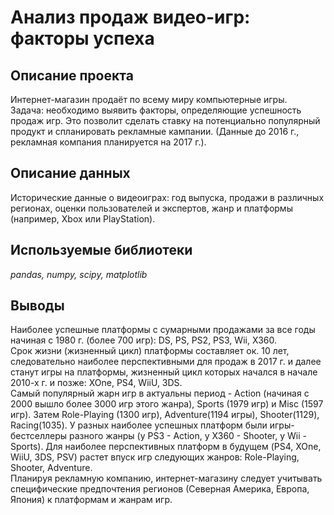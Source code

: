 # Анализ продаж видео-игр: факторы успеха

## Описание проекта
Интернет-магазин продаёт по всему миру компьютерные игры. <br> 
Задача: необходимо выявить факторы, определяющие успешность продаж игр. Это позволит сделать ставку на потенциально популярный продукт и спланировать рекламные кампании. (Данные до 2016 г., рекламная компания планируется на 2017 г.).

## Описание данных
Исторические данные о видеоиграх: год выпуска, продажи в различных регионах, оценки пользователей и экспертов, жанр и платформы (например, Xbox или PlayStation).

## Используемые библиотеки
*pandas, numpy, scipy, matplotlib*

## Выводы
Наиболее успешные платформы с сумарными продажами за все годы начиная с 1980 г. (более 700 игр): DS, PS, PS2, PS3, Wii, X360.<br>
Cрок жизни (жизненный цикл) платформы составляет ок. 10 лет, следовательно наиболее перспективными для продаж в 2017 г. и далее станут игры на платформы, жизненный цикл которых начался в начале 2010-х г. и позже: XOne, PS4, WiiU, 3DS. <br>
Самый популярный жарн игр в актуальны период - Action (начиная с 2000 вышло более 3000 игр этого жанра), Sports (1979 игр) и Misc (1597 игр). Затем Role-Playing (1300 игр), Adventure(1194 игры), Shooter(1129), Racing(1035). У разных наиболее успешных платформ были игры-бестселлеры разного жанры (у PS3 - Action, у X360 - Shooter, у Wii - Sports). Для наиболее перспективных платформ в будущем (PS4, XOne, WiiU, 3DS, PSV) растет впуск игр следующих жанров: Role-Playing, Shooter, Adventure. <br>
Планируя рекламную компанию, интернет-магазину следует учитывать специфические предпочтения регионов (Северная Америка, Европа, Япония) к платформам и жанрам игр.  



